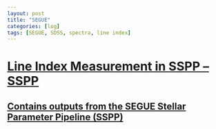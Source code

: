 ```yaml
---
layout: post
title: "SEGUE"
categories: [log]
tags: [SEGUE, SDSS, spectra, line index]
---
```





# [Line Index Measurement in SSPP – SSPP](http://www.sdss.org/dr14/spectro/sspp_lineindexmeas/)



## [Contains outputs from the SEGUE Stellar Parameter Pipeline (SSPP)](http://skyserver.sdss.org/dr14/en/help/browser/browser.aspx#&&history=description+sppLines+U)



